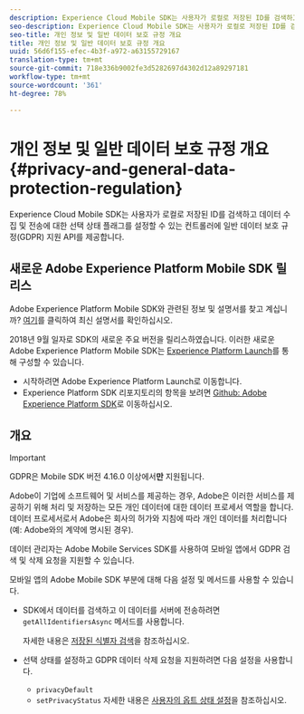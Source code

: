 ```yaml
---
description: Experience Cloud Mobile SDK는 사용자가 로컬로 저장된 ID를 검색하고 데이터 수집 및 전송에 대한 선택 상태 플래그를 설정할 수 있는 컨트롤러에 일반 데이터 보호 규정(GDPR) 지원 API를 제공합니다.
seo-description: Experience Cloud Mobile SDK는 사용자가 로컬로 저장된 ID를 검색하고 데이터 수집 및 전송에 대한 선택 상태 플래그를 설정할 수 있는 컨트롤러에 일반 데이터 보호 규정(GDPR) 지원 API를 제공합니다.
seo-title: 개인 정보 및 일반 데이터 보호 규정 개요
title: 개인 정보 및 일반 데이터 보호 규정 개요
uuid: 56d6f155-efec-4b3f-a972-a63155729167
translation-type: tm+mt
source-git-commit: 718e336b9002fe3d5282697d4302d12a89297181
workflow-type: tm+mt
source-wordcount: '361'
ht-degree: 78%

---
```



# 개인 정보 및 일반 데이터 보호 규정 개요 {#privacy-and-general-data-protection-regulation}

Experience Cloud Mobile SDK는 사용자가 로컬로 저장된 ID를 검색하고 데이터 수집 및 전송에 대한 선택 상태 플래그를 설정할 수 있는 컨트롤러에 일반 데이터 보호 규정(GDPR) 지원 API를 제공합니다.

## 새로운 Adobe Experience Platform Mobile SDK 릴리스

Adobe Experience Platform Mobile SDK와 관련된 정보 및 설명서를 찾고 계십니까? [여기](https://aep-sdks.gitbook.io/docs/)를 클릭하여 최신 설명서를 확인하십시오.

2018년 9월 일자로 SDK의 새로운 주요 버전을 릴리스하였습니다. 이러한 새로운 Adobe Experience Platform Mobile SDK는 [Experience Platform Launch](https://www.adobe.com/kr/experience-platform/launch.html)를 통해 구성할 수 있습니다.

* 시작하려면 Adobe Experience Platform Launch로 이동합니다.
* Experience Platform SDK 리포지토리의 항목을 보려면 [Github: Adobe Experience Platform SDK](https://github.com/Adobe-Marketing-Cloud/acp-sdks)로 이동하십시오.

## 개요

>[!IMPORTANT]
>
>GDPR은 Mobile SDK 버전 4.16.0 이상에서&#x200B;**만** 지원됩니다.

Adobe이 기업에 소프트웨어 및 서비스를 제공하는 경우, Adobe은 이러한 서비스를 제공하기 위해 처리 및 저장하는 모든 개인 데이터에 대한 데이터 프로세서 역할을 합니다. 데이터 프로세서로서 Adobe은 회사의 허가와 지침에 따라 개인 데이터를 처리합니다(예: Adobe와의 계약에 명시된 경우).

데이터 관리자는 Adobe Mobile Services SDK를 사용하여 모바일 앱에서 GDPR 검색 및 삭제 요청을 지원할 수 있습니다.

모바일 앱의 Adobe Mobile SDK 부분에 대해 다음 설정 및 메서드를 사용할 수 있습니다.

* SDK에서 데이터를 검색하고 이 데이터를 서버에 전송하려면 `getAllIdentifiersAsync` 메서드를 사용합니다.

   자세한 내용은 [저장된 식별자 검색](/help/android/c-mob-privacy-gdpr-android/c-mob-gdpr-ret-stored-ids-android.md)을 참조하십시오.

* 선택 상태를 설정하고 GDPR 데이터 삭제 요청을 지원하려면 다음 설정을 사용합니다.

   * `privacyDefault`
   * `setPrivacyStatus`
   자세한 내용은 [사용자의 옵트 상태 설정](/help/android/c-mob-privacy-gdpr-android/privacy.md)을 참조하십시오.